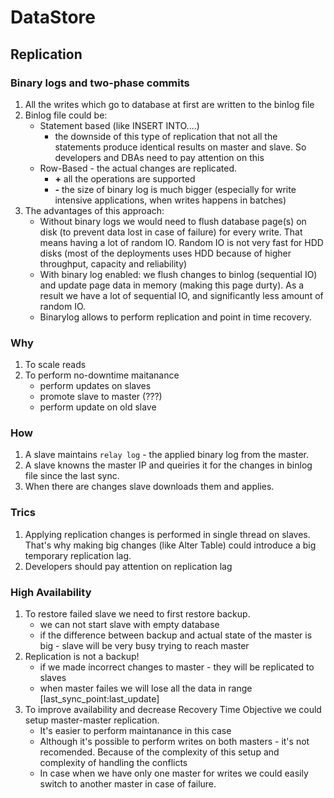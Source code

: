 # DataStore

## Replication

### Binary logs and two-phase commits
1. All the writes which go to database at first are written to the binlog file
1. Binlog file could be:
    * Statement based (like INSERT INTO....)
        * the downside of this type of replication that not all the statements produce identical results on master and slave. So developers and DBAs need to pay attention on this
    * Row-Based - the actual changes are replicated.
        * **+** all the operations are supported
        * **-** the size of binary log is much bigger (especially for write intensive applications, when writes happens in batches)
1. The advantages of this approach:
    * Without binary logs we would need to flush database page(s) on disk (to prevent data lost in case of failure) for every write. That means having a lot of random IO. Random IO is not very fast for HDD disks (most of the deployments uses HDD because of higher throughput, capacity and reliability)
    * With binary log enabled: we flush changes to binlog (sequential IO) and update page data in memory (making this page durty). As a result we have a lot of sequential IO, and significantly less amount of random IO.
    * Binarylog allows to perform replication and point in time recovery.

### Why
1. To scale reads
1. To perform no-downtime maitanance
    * perform updates on slaves
    * promote slave to master (???)
    * perform update on old slave

### How
1. A slave maintains `relay log` - the applied binary log from the master.
1. A slave knowns the master IP and queiries it for the changes in binlog file since the last sync.
1. When there are changes slave downloads them and applies.

### Trics
1. Applying replication changes is performed in single thread on slaves. That's why making big changes (like Alter Table) could introduce a big temporary replication lag.
1. Developers should pay attention on replication lag

### High Availability
1. To restore failed slave we need to first restore backup.
    * we can not start slave with empty database
    * if the difference between backup and actual state of the master is big - slave will be very busy trying to reach master
1. Replication is not a backup!
    * if we made incorrect changes to master - they will be replicated to slaves
    * when master failes we will lose all the data in range [last_sync_point:last_update]
1. To improve availability and decrease Recovery Time Objective we could setup master-master replication.
    * It's easier to perform maintanance in this case
    * Although it's possible to perform writes on both masters - it's not recomended. Because of the complexity of this setup and complexity of handling the conflicts
    * In case when we have only one master for writes we could easily switch to another master in case of failure.
